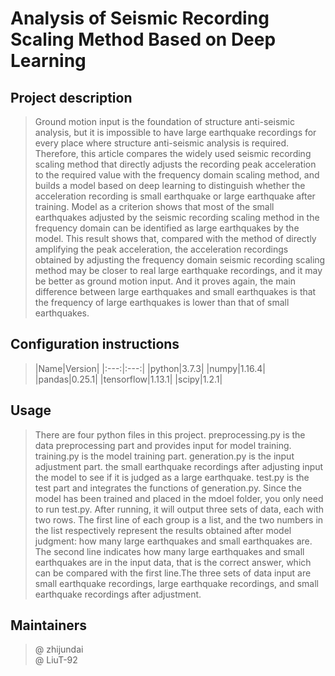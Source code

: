 # **Analysis of Seismic Recording Scaling Method Based on Deep Learning**

## Project description
> Ground motion input is the foundation of structure anti-seismic analysis, but it is impossible to have large earthquake recordings for every place where structure anti-seismic analysis is required. Therefore, this article compares the widely used seismic recording scaling method that directly adjusts the recording peak acceleration to the required value with the frequency domain scaling method, and builds a model based on deep learning to distinguish whether the acceleration recording is small earthquake or large earthquake after training. Model as a criterion shows that most of the small earthquakes adjusted by the seismic recording scaling method in the frequency domain can be identified as large earthquakes by the model. This result shows that, compared with the method of directly amplifying the peak acceleration, the acceleration recordings obtained by adjusting the frequency domain seismic recording scaling method may be closer to real large earthquake recordings, and it may be better as ground motion input. And it proves again, the main difference between large earthquakes and small earthquakes is that the frequency of large earthquakes is lower than that of small earthquakes.

## Configuration instructions
>|Name|Version|
|:---:|:---:|
|python|3.7.3|
|numpy|1.16.4|
|pandas|0.25.1|
|tensorflow|1.13.1|
|scipy|1.2.1|

## Usage
> There are four python files in this project. preprocessing.py is the data preprocessing part and provides input for model training. training.py is the model training part. generation.py is the input adjustment part. the small earthquake recordings after adjusting input the model to see if it is judged as a large earthquake. test.py is the test part and integrates the functions of generation.py.
> Since the model has been trained and placed in the mdoel folder, you only need to run test.py. After running, it will output three sets of data, each with two rows. The first line of each group is a list, and the two numbers in the list respectively represent the results obtained after model judgment: how many large earthquakes and small earthquakes are. The second line indicates how many large earthquakes and small earthquakes are in the input data, that is the correct answer, which can be compared with the first line.The three sets of data input are small earthquake recordings, large earthquake recordings, and small earthquake recordings after adjustment.

## Maintainers
> @ zhijundai  
> @ LiuT-92
